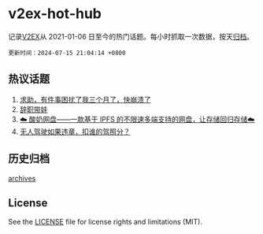 # v2ex-hot-hub

 记录[V2EX](https://www.v2ex.com/)从 2021-01-06 日至今的热门话题。每小时抓取一次数据，按天[归档](archives)。

`更新时间：2024-07-15 21:04:14 +0800`

## 热议话题

1. [求助，有件事困扰了我三个月了，快崩溃了](https://www.v2ex.com/t/1057460)
1. [辞职带娃](https://www.v2ex.com/t/1057280)
1. [☁️ 酸奶网盘——一款基于 IPFS 的不限速多端支持的网盘，让存储回归存储☁️](https://www.v2ex.com/t/1057302)
1. [无人驾驶如果违章，扣谁的驾照分？](https://www.v2ex.com/t/1057338)

## 历史归档

[archives](archives)

## License

See the [LICENSE](LICENSE) file for license rights and limitations (MIT).
